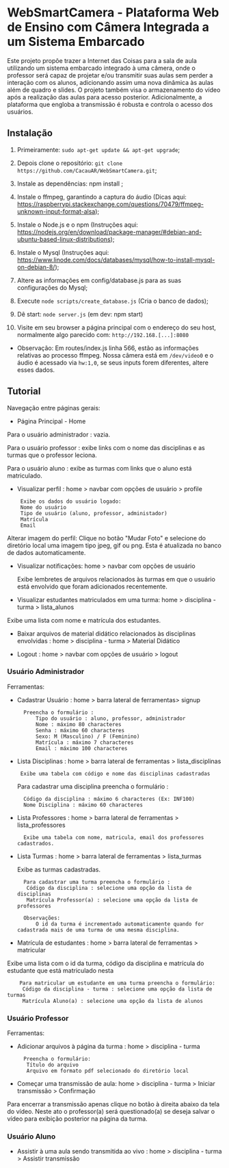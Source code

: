 # WebSmartCamera - Plataforma Web de Ensino com Câmera Integrada a um Sistema Embarcado

   Este projeto propõe trazer a Internet das Coisas para a sala de aula utilizando um sistema embarcado integrado à uma câmera, onde o professor será capaz de projetar e/ou transmitir suas aulas sem perder a interação com os alunos, adicionando assim uma nova dinâmica às aulas além de quadro e slides. O projeto também visa o armazenamento do vídeo após a realização das aulas para acesso posterior. Adicionalmente, a plataforma que engloba a transmissão é robusta e controla o acesso dos usuários.

## Instalação

1) Primeiramente: `sudo apt-get update && apt-get upgrade`;

2) Depois clone o repositório: `git clone https://github.com/CacauAR/WebSmartCamera.git`;

3) Instale as dependências: npm install ;

4) Instale o ffmpeg, garantindo a captura do áudio (Dicas aqui: https://raspberrypi.stackexchange.com/questions/70479/ffmpeg-unknown-input-format-alsa);

5) Instale o Node.js e o npm (Instruções aqui: https://nodejs.org/en/download/package-manager/#debian-and-ubuntu-based-linux-distributions);

6) Instale o Mysql (Instruções aqui: https://www.linode.com/docs/databases/mysql/how-to-install-mysql-on-debian-8/);

7) Altere as informações em config/database.js para as suas configurações do Mysql;

8) Execute `node scripts/create_database.js` (Cria o banco de dados);

9) Dê start: `node server.js` (em dev: npm start)

10) Visite em seu browser a página principal com o endereço do seu host, normalmente algo parecido com: `http://192.168.[...]:8080` 

* Observação: Em routes/index.js linha 566, estão as informações relativas ao processo ffmpeg. Nossa câmera está em `/dev/video0` e o áudio é acessado via `hw:1,0`, se seus inputs forem diferentes, altere esses dados.

## Tutorial 

Navegação entre páginas gerais:

 * Página Principal - Home 

 Para o usuário administrador : vazia.

 Para o usuário professor : exibe links com o nome das disciplinas e as turmas que o professor leciona.

 Para o usuário aluno : exibe as turmas com links que o aluno está matriculado.

 
 * Visualizar perfil : home > navbar com opções de usuário > profile

       
        Exibe os dados do usuário logado:     
        Nome do usuário
        Tipo de usuário (aluno, professor, administador)
        Matrícula
        Email
        
 Alterar imagem do perfil:
            Clique no botão "Mudar Foto" e selecione do diretório local uma imagem tipo jpeg, gif ou png. Esta é atualizada no banco de dados automaticamente.

 * Visualizar notificações: home > navbar com opções de usuário 

   Exibe lembretes de arquivos relacionados às turmas em que o usuário está envolvido que foram adicionados recentemente.

 * Visualizar estudantes matriculados em uma turma: 
home > disciplina - turma > lista_alunos

 Exibe uma lista com nome e matrícula dos estudantes.

 * Baixar arquivos de material didático relacionados às disciplinas envolvidas : home > disciplina - turma > Material Didático 


 * Logout : home > navbar com opções de usuário > logout

### Usuário Administrador

   Ferramentas:

* Cadastrar Usuário : home > barra lateral de ferramentas> signup
    
        Preencha o formulário :
            Tipo do usuário : aluno, professor, administrador
            Nome : máximo 80 characteres 
            Senha : máximo 60 characteres
            Sexo: M (Masculino) / F (Feminino)
            Matrícula : máximo 7 characteres
            Email : máximo 100 characteres

* Lista Disciplinas : home > barra lateral de ferramentas > lista_disciplinas 

       Exibe uma tabela com código e nome das disciplinas cadastradas
     
  Para cadastrar uma disciplina preencha o formulário :
       
        Código da disciplina : máximo 6 characteres (Ex: INF100)
        Nome Disciplina : máximo 60 characteres

* Lista Professores : home > barra lateral de ferramentas > lista_professores
        
        Exibe uma tabela com nome, matricula, email dos professores cadastrados.
 
* Lista Turmas : home > barra lateral de ferramentas > lista_turmas
        
  Exibe as turmas cadastradas. 
  
        Para cadastrar uma turma preencha o formulário :
         Código da disciplina : selecione uma opção da lista de disciplinas 
         Matrícula Professor(a) : selecione uma opção da lista de professores

        Observações: 
            O id da turma é incrementado automaticamente quando for cadastrada mais de uma turma de uma mesma disciplina.

* Matrícula de estudantes : home > barra lateral de ferramentas > matricular

 Exibe uma lista com o id da turma, código da disciplina e matrícula do estudante que está matriculado nesta

        Para matricular um estudante em uma turma preencha o formulário:
         Código da disciplina - turma : selecione uma opção da lista de turmas
         Matrícula Aluno(a) : selecione uma opção da lista de alunos


### Usuário Professor

Ferramentas:

* Adicionar arquivos à página da turma : home > disciplina - turma 

        Preencha o formulário:
         Título do arquivo 
         Arquivo em formato pdf selecionado do diretório local 

* Começar uma transmissão de aula: home > disciplina - turma > Iniciar transmissão > Confirmação

 Para encerrar a transmissão apenas clique no botão à direita abaixo da tela do vídeo. Neste ato o professor(a) será questionado(a) se deseja salvar o vídeo para exibição posterior na página da turma.

### Usuário Aluno

* Assistir à uma aula sendo transmitida ao vivo : home > disciplina - turma > Assistir transmissão
